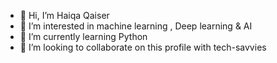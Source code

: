 - 👋 Hi, I’m Haiqa Qaiser
- 👀 I’m interested in machine learning , Deep learning & AI 
- 🌱 I’m currently learning Python 
- 💞️ I’m looking to collaborate on this profile with tech-savvies
  

<!---
Haiqa461/Haiqa461 is a ✨ special ✨ repository because its `README.md` (this file) appears on your GitHub profile.
You can click the Preview link to take a look at your changes.
--->
